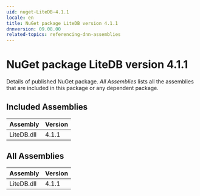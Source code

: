 ```yaml
---
uid: nuget-LiteDB-4.1.1
locale: en
title: NuGet package LiteDB version 4.1.1
dnnversion: 09.08.00
related-topics: referencing-dnn-assemblies
---
```


# NuGet package LiteDB version 4.1.1
Details of published NuGet package.
*All Assemblies* lists all the assemblies that are included in this package or any dependent package.

## Included Assemblies

|Assembly|Version|
|---|---|
|LiteDB.dll|4.1.1|

## All Assemblies

|Assembly|Version|
|---|---|
|LiteDB.dll|4.1.1|

